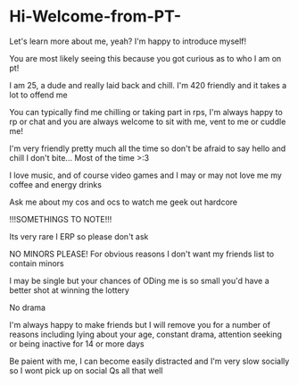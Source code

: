 # Hi-Welcome-from-PT-
Let's learn more about me, yeah? I'm happy to introduce myself!

You are most likely seeing this because you got curious as to who I am on pt!

I am 25, a dude and really laid back and chill. I'm 420 friendly and it takes a lot to offend me

You can typically find me chilling or taking part in rps, I'm always happy to rp or chat and you are always welcome to sit with me, vent to me or cuddle me!

I'm very friendly pretty much all the time so don't be afraid to say hello and chill I don't bite... Most of the time >:3

I love music, and of course video games and I may or may not love me my coffee and energy drinks

Ask me about my cos and ocs to watch me geek out hardcore

!!!SOMETHINGS TO NOTE!!!

Its very rare I ERP so please don't ask

NO MINORS PLEASE! For obvious reasons I don't want my friends list to contain minors

I may be single but your chances of ODing me is so small you'd have a better shot at winning the lottery

No drama

I'm always happy to make friends but I will remove you for a number of reasons including lying about your age, constant drama, attention seeking or being inactive for 14 or more days

Be paient with me, I can become easily distracted and I'm very slow socially so I wont pick up on social Qs all that well
